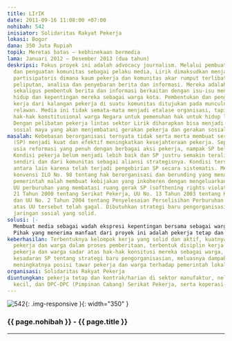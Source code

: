 ```yaml
---
title: LIrIK
date: 2011-09-16 11:08:00 +07:00
nohibah: 542
inisiator: Solidaritas Rakyat Pekerja
lokasi: Bogor
dana: 350 Juta Rupiah
topik: Meretas batas – kebhinekaan bermedia
lama: Januari 2012 – Desember 2013 (dua tahun)
deskripsi: Fokus proyek ini adalah advocacy journalism. Melalui pembuatan media website
  dan penguatan komunitas sebagai pelaku media, Lirik dimaksudkan menjadi media online
  partisipatoris dimana kaum pekerja dan komunitas akar rumput terlibat dalam pengumpulan,
  peliputan, analisa dan penyebaran berita dan informasi. Mereka adalah sumber berita
  sekaligus pembentuk berita dan informasi berkaitan dengan isu-isu menyangkut hajat
  hidup dan kepentingan mereka sebagai warga kota. Pembentukan dan penguatan kelompok
  kerja dari kalangan pekerja di suatu komunitas ditujukan pada munculnya koresponden
  relawan. Media ini tidak semata-mata menjadi etalase organisasi, tapi mau mengadvokasikan
  hak-hak konstitusional warga Negara untuk pemenuhan hak untuk hidup layak dan sejahtera.
  Dengan pelibatan pekerja lintas sektor Lirik diharapkan bisa menjadi jaringan gerakan
  sosial maya yang akan menjembatani gerakan pekerja dan gerakan sosial.
masalah: Kebebasan berorganisasi ternyata tidak serta merta membuat serikat pekerja
  (SP) menjadi kuat dan efektif meningkatkan kesejahteraan pekerja. Sepanjang 13 tahun
  usia reformasi yang penuh dengan berbagai aksi pekerja, nampak SP belum efektif.
  Kondisi pekerja belum menjadi lebih baik dan SP justru semakin teralinasi dari anggotanya
  sendiri dan dari komunitas sebagai aliansi strategisnya. Kondisi tersebut disebabkan
  antara lain karena telah terjadi pengebirian SP secara sistematis. Menyusul diratifikasinya
  konvensi ILO No. 98 tentang hak berorganisasi dan berunding yang menandai awal reformasi,
  pemerintah malah membuat kebijakan yang inkoheren dengan mengeluarkan paket reformasi
  UU perburuhan yang membatasi ruang gerak SP (softhening rights violations); UU No.
  21 Tahun 2000 tentang Serikat Pekerja, UU No. 13 Tahun 2003 tentang Ketenagakerjaan
  dan UU No. 2 Tahun 2004 tentang Penyelesaian Perselisihan Perburuhan. Judicial review
  atas UU tersebut telah gagal. Dibutuhkan strategi baru pengorganisasian SP dan membangun
  jaringan sosial yang solid.
solusi: |-
  Membuat media sebagai wadah ekspresi kepentingan bersama sebagai warga. Membentuk kelompok-kelompok kerja dengan pendekatan komunitas di sekitar wilayah industri dan wilayah pesisir. Belajar bersama tentang jurnalistik, hak-hak warga yang dijamin konstitusi, struktur sosial kemudian mendorong mereka menjadi koresponden relawan. Proses belajar sambil bekerja dilakukan terus menerus melalui diskusi-diskusi kelompok rutin dan sekaligus menjadi pelaku media. Mendorong aksi untuk melakukan advokasi bersama tentang isu-isu yang dianggap penting dan mendesak. Lirik berupaya menawarkan platform bersama dimana pekerja dan komunitas berdiri di atasnya. Pokja akan memainkan peran penting menjadi focal point masing-masing wilayah untuk memberikan kepemimpinan kepada komunitasnya, menularkan ide dan memobilisasi warga.
  Pihak yang menerima manfaat dari proyek ini adalah pekerja tetap dan kontrak/harian di sektor manufaktur, nelayan, masyarakat kecil, dan DPC-DPC (Pimpinan Cabang) Serikat Pekerja, serta koperasi-koperasi pekerja.
keberhasilan: Terbentuknya kelompok kerja yang solid dan aktif, kuatnya partisipasi
  pekerja dan warga dalam proses pemberitaan, terbentuk disiplin kerja jurnalistik,
  pekerja dan warga sadar atas hak-hak konsitusi mereka sebagai warga, terbangunnya
  kesadaran SP tentang strategi baru pengorganisasian, meluasnya dampak media, dan
  meningkatnya posisi tawar pekerja dan warga terhadap pemerintah lokal.
organisasi: Solidaritas Rakyat Pekerja
diuntungkan: pekerja tetap dan kontrak/harian di sektor manufaktur, nelayan, masyarakat
  kecil, dan DPC-DPC (Pimpinan Cabang) Serikat Pekerja, serta koperasi-koperasi Pekerja.
---
```


![542](/static/img/hibahcmb/542.png){: .img-responsive }{: width="350" }

### {{ page.nohibah }} - {{ page.title }}

---
